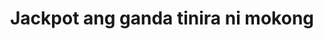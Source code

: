 ---
layout: post
title: Jackpot ang ganda tinira ni mokong
duration: '07:06'
view: 188
rate: 2
video: 'https://flashservice.xvideos.com/embedframe/25993009'
category: 
 - pinay
tags: 
 - pinay-sex
 - nagparaos
 - nene
 - mokong
 - fucked
 - jackpot
 - threesome
 - flawless
priority: 0.9
changefreq: daily
---
